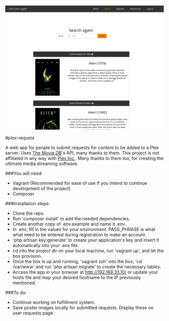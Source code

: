 ![Plex Request Screenshot](screencap.png)

#plex-request

A web app for people to submit requests for content to be added to a Plex server. Uses [The Movie DB](https://www.themoviedb.org/)'s API, many thanks to them. This project is not affiliated in any way with [Plex Inc.](https://www.plex.tv/). Many thanks to them too, for creating the ultimate media streaming software.

###You will need:

- Vagrant (Recommended for ease of use if you intend to continue development of the project)
- Composer

###Installation steps:

- Clone the repo.
- Run 'composer install' to add the needed dependencies.
- Create another copy of .env.example and name it .env.
- In .env, fill in the values for your environment. PASS_PHRASE is what what need to be entered during registration to make an account. 
- 'php artisan key:generate' to create your application's key and insert it automatically into your .env file. 
- cd into the project dir on your local machine, run 'vagrant up', and let the box provision. 
- Once the box is up and running, 'vagrant ssh' into the box, 'cd /var/www' and run 'php artisan migrate' to create the necessary tables.
- Access the app in your browser at http://192.168.33.10/ or update your hosts file and map your desired hostname to the IP previously mentioned. 

###To do:

- Continue working on fulfillment system.
- Save poster images locally for submitted requests. Display these on user requests page.
